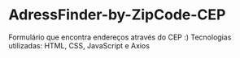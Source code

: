 # AdressFinder-by-ZipCode-CEP
Formulário que encontra endereços através do CEP :)
Tecnologias utilizadas:
HTML, CSS, JavaScript e Axios
